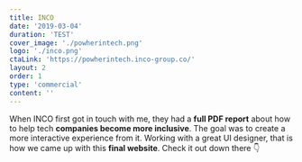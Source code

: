 ```yaml
---
title: INCO
date: '2019-03-04'
duration: 'TEST'
cover_image: './powherintech.png'
logo: './inco.png'
ctaLink: 'https://powherintech.inco-group.co/'
layout: 2
order: 1
type: 'commercial'
content: ''
---
```


When INCO first got in touch with me, they had a **full PDF report** about how to help tech **companies become more inclusive**. The goal was to create a more interactive experience from it. Working with a great UI designer, that is how we came up with this **final website**. Check it out down there 👇
